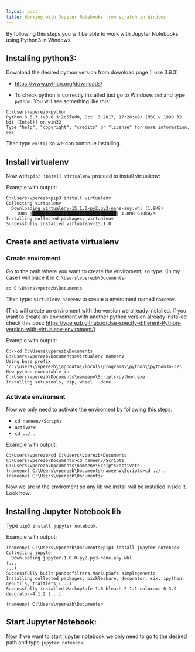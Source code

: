 ```yaml
---
layout: post
title: Working with Jupyter Notebooks from scratch in Windows
---
```


By following this steps you will be able to work with Jupyter Notebooks using Python3 in Windows.

## Installing python3:
Download the desired python version from download page (I use 3.6.3)
* https://www.python.org/downloads/

* To check python is correctly installed just go to Windows `cmd` and type `python`. You will see something like this:

```
C:\Users\vperezb>python
Python 3.6.3 (v3.6.3:2c5fed8, Oct  3 2017, 17:26:49) [MSC v.1900 32 bit (Intel)] on win32
Type "help", "copyright", "credits" or "license" for more information.
>>>
```

Then type `exit()` so we can continue installing.

## Install virtualenv

Now with `pip3 install virtualenv` proceed to install virtualenv:

Example with output:

```
C:\Users\vperezb>pip3 install virtualenv
Collecting virtualenv
  Downloading virtualenv-15.1.0-py2.py3-none-any.whl (1.8MB)
    100% |████████████████████████████████| 1.8MB 610kB/s
Installing collected packages: virtualenv
Successfully installed virtualenv-15.1.0
```

## Create and activate virtualenv

### Create enviroment

Go to the path where you want to create the enviroment, so type:
(In my case I will place it in `C:\Users\vperezb\Documents`)

`cd C:\Users\vperezb\Documents`

Then type: `virtualenv nameenv` to create a enviroment named `nameenv`.

(This will create an enviroment with the version we already installed. If you want to create an enviroment with another python version already installed check this post: https://vperezb.github.io/Use-specify-different-Python-version-with-virtualenv-enviroment/)

Example with output:

```
C:\>cd C:\Users\vperezb\Documents
C:\Users\vperezb\Documents>virtualenv nameenv
Using base prefix 'c:\\users\\vperezb\\appdata\\local\\programs\\python\\python36-32'
New python executable in C:\Users\vperezb\Documents\nameenv\Scripts\python.exe
Installing setuptools, pip, wheel...done.
```

### Activate enviroment

Now we only need to activate the enviroment by following this steps.

* `cd nameenv/Scripts`
* `activate`
* `cd ../..`

Example with output:

```
C:\Users\vperezb>cd C:\Users\vperezb\Documents
C:\Users\vperezb\Documents>cd nameenv/Scripts
C:\Users\vperezb\Documents\nameenv\Scripts>activate
(nameenv) C:\Users\vperezb\Documents\nameenv\Scripts>cd ../..
(nameenv) C:\Users\vperezb\Documents>
```

Now we are in the enviroment so any lib we install will be installed inside it. Look how:

## Installing Jupyter Notebook lib

Type `pip3 install jupyter notebook`.

Example with output:
```
(nameenv) C:\Users\vperezb\Documents>pip3 install jupyter notebook
Collecting jupyter
  Downloading jupyter-1.0.0-py2.py3-none-any.whl
(...
...)
Successfully built pandocfilters MarkupSafe simplegeneric
Installing collected packages: pickleshare, decorator, six, ipython-genutils, traitlets,(...)
Successfully installed MarkupSafe-1.0 bleach-2.1.1 colorama-0.3.9 decorator-4.1.2 (...)

(nameenv) C:\Users\vperezb\Documents>
```

## Start Jupyter Notebook:

Now if we want to start jupyter notebook we only need to go to the desired path and type `jupyter notebook`.
